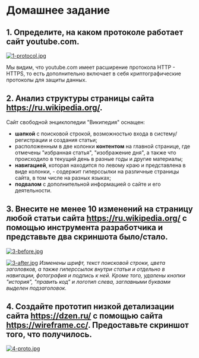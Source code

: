 # Домашнее задание



## 1. Определите, на каком протоколе работает сайт youtube.com.

[![1-protocol.jpg](https://i.postimg.cc/sDQW4kYL/1-protocol.jpg)](https://postimg.cc/RNmqMbb1)

Мы видим, что youtube.com имеет расширение протокола HTTP - HTTPS, то есть дополнительно включает в себя криптографические протоколы для защиты данных.


## 2. Анализ структуры страницы сайта https://ru.wikipedia.org/.

Сайт свободной энциклопедии "Википедия" оснащен:
* **шапкой** с поисковой строкой, возможностью входа в систему/регистрации и создания статьи;
* расположенным в две колонки **контентом** на главной странице, где отмечены "избранная статья", "изображение дня", а также что происходило в текущий день в разные годы и другие материалы;
* **навигацией**, которая находится по левому краю и представлена в виде колонки, - содержит гиперссылки на различные страницы сайта, в том числе на разных языках;
* **подвалом** с дополнительной информацией о сайте и его деятельности.

## 3. Внесите не менее 10 изменений на страницу любой статьи сайта https://ru.wikipedia.org/ с помощью инструмента разработчика и представьте два скриншота было/стало.

[![3-before.jpg](https://i.postimg.cc/PxJ6nfGz/3-before.jpg)](https://postimg.cc/CByCjgxz)

[![3-after.jpg](https://i.postimg.cc/Fs0XBpVF/3-after.jpg)](https://postimg.cc/PPf7Lm70)
*Изменены шрифт, текст поисковой строки, цвета заголовков, а также гиперссылок внутри статьи и отдельно в навигации, фотография и подпись к ней. Кроме того, удалены кнопки "история", "править код" и логотип слева, заглавными буквами выделен подзаголовок.*

## 4. Создайте прототип низкой детализации сайта https://dzen.ru/ с помощью сайта https://wireframe.cc/. Предоставьте скриншот того, что получилось.

[![4-proto.jpg](https://i.postimg.cc/W3dQ6w4v/4-proto.jpg)](https://postimg.cc/0MqW9mmW)
